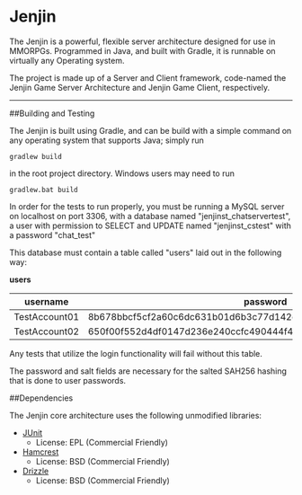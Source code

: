 Jenjin
=====

The Jenjin is a powerful, flexible server architecture designed for use in MMORPGs.
Programmed in Java, and built with Gradle, it is runnable on virtually any Operating
system.

The project is made up of a Server and Client framework, code-named the Jenjin
Game Server Architecture and Jenjin Game Client, respectively.

***

##Building and Testing

The Jenjin is built using Gradle, and can be build with a simple command on
any operating system that supports Java; simply run

`gradlew build`

in the root project directory.  Windows users may need to run

`gradlew.bat build`

In order for the tests to run properly, you must be running a MySQL server on localhost on port 3306,
with a database named "jenjinst_chatservertest", a user with permission to SELECT and UPDATE named "jenjinst_cstest" with
a password "chat_test"

This database must contain a table called "users" laid out in the following way:

**users**


| username      | password                                                          | salt                                             | loggedin   |
| ------------- | ----------------------------------------------------------------- | ------------------------------------------------ | ---------- |
| TestAccount01 | 8b678bbcf5cf2a60c6dc631b01d6b3c77d142d05eb521a62f73014cc987e0156  | 66db065da6853ec1dafb45933c77b3fdac9ce354a391e8d3 | 0          |
| TestAccount02 | 650f00f552d4df0147d236e240ccfc490444f4b358c4ff1d79f5fd90f57243bd  | e3c42b85a183d3f654a3d2bb3bc5ea607d0fb529d9b890d3 | 0          |

Any tests that utilize the login functionality will fail without this table.

The password and salt fields are necessary for the salted SAH256 hashing that is done to user passwords.


##Dependencies

The Jenjin core architecture uses the following unmodified libraries:

* [JUnit](https://github.com/junit-team/junit)
    * License: EPL (Commercial Friendly)
* [Hamcrest](https://github.com/hamcrest/JavaHamcrest)
    * License: BSD (Commercial Friendly)
* [Drizzle](https://github.com/krummas/DrizzleJDBC)
    * License: BSD (Commercial Friendly)
